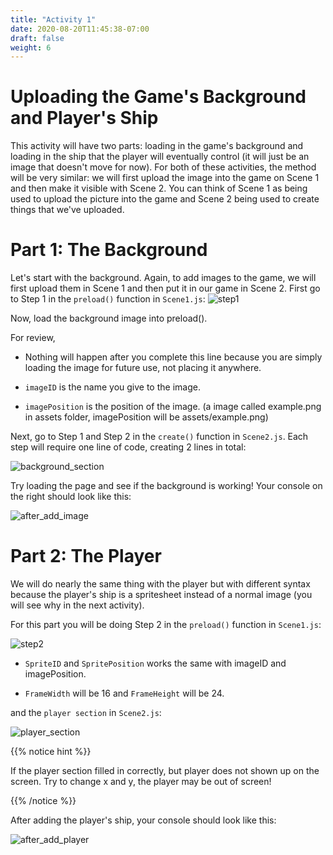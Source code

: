 ```yaml
---
title: "Activity 1"
date: 2020-08-20T11:45:38-07:00
draft: false
weight: 6
---
```


# Uploading the Game's Background and Player's Ship

This activity will have two parts: loading in the game's background and loading in the ship that the player will eventually control (it will just be an image that doesn't move for now). For both of these activities, the method will be very similar: we will first upload the image into the game on Scene 1 and then make it visible with Scene 2. You can think of Scene 1 as being used to upload the picture into the game and Scene 2 being used to create things that we've uploaded.

# Part 1: The Background

Let's start with the background. Again, to add images to the game, we will first upload them in Scene 1 and then put it in our game in Scene 2. First go to Step 1 in the `preload()` function in `Scene1.js`:
![step1](../media/3/step1.png)

Now, load the background image into preload().

For review,
* Nothing will happen after you complete this line because you are simply loading the image for future use, not placing it anywhere.

* `imageID` is the name you give to the image.

* `imagePosition` is the position of the image.
(a image called example.png in assets folder, imagePosition will be assets/example.png)

Next, go to Step 1 and Step 2 in the `create()` function in `Scene2.js`. Each step will require one line of code, creating 2 lines in total:

![background_section](../media/3/background_section.png)

Try loading the page and see if the background is working! Your console on the right should look like this:

![after_add_image](../media/3/after_add_image.png)

# Part 2: The Player

We will do nearly the same thing with the player but with different syntax because the player's ship is a spritesheet instead of a normal image (you will see why in the next activity).

For this part you will be doing Step 2 in the `preload()` function in `Scene1.js`:

![step2](../media/3/step2.png)

* `SpriteID` and `SpritePosition` works the same with imageID and imagePosition.

* `FrameWidth` will be 16 and `FrameHeight` will be 24.

and the `player section` in `Scene2.js`:

![player_section](../media/3/player_section.png)

{{% notice hint %}}

If the player section filled in correctly, but player does not shown up on the screen. Try to change x and y, the player may be out of screen!

{{% /notice %}}

After adding the player's ship, your console should look like this:

![after_add_player](../media/3/after_add_player.png)

